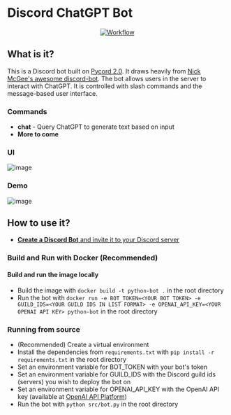# Discord ChatGPT Bot

<div align="center">

<a href="https://hub.docker.com/r/jsgreen152/discord-chatgpt" target="_blank" rel="noopener noreferrer">![Workflow](https://github.com/jdmsharpe/discord-chatgpt/actions/workflows/main.yml/badge.svg)</a>
  
</div>

## What is it?
This is a Discord bot built on <a href="https://github.com/Pycord-Development/pycord">Pycord 2.0</a>. It draws heavily from <a href="https://github.com/Nick-McGee/discord-bot">Nick McGee's awesome discord-bot</a>. The bot allows users in the server to interact with ChatGPT. It is controlled with slash commands and the message-based user interface.

### Commands
+ **chat** - Query ChatGPT to generate text based on input
+ **More to come**

### UI
![image](https://github.com/jdmsharpe/discord-chatgpt/assets/55511821/4ce2f2e1-70d8-4295-ae8f-059617a97fd9)

### Demo
![image](https://github.com/jdmsharpe/discord-chatgpt/assets/55511821/563968fe-caeb-4a0f-bd27-625839c251c7)

## How to use it?
+ <a href="https://docs.pycord.dev/en/master/discord.html#:~:text=Make%20sure%20you're%20logged%20on%20to%20the%20Discord%20website.&text=Click%20on%20the%20%E2%80%9CNew%20Application,and%20clicking%20%E2%80%9CAdd%20Bot%E2%80%9D.">**Create a Discord Bot** and invite it to your Discord server</a>

### Build and Run with Docker (Recommended)
#### Build and run the image locally
+ Build the image with `docker build -t python-bot .` in the root directory
+ Run the bot with `docker run -e BOT_TOKEN=<YOUR BOT TOKEN> -e GUILD_IDS=<YOUR GUILD IDS IN LIST FORMAT> -e OPENAI_API_KEY=<YOUR OPENAI API KEY> python-bot` in the root directory

### Running from source
+ (Recommended) Create a virtual environment
+ Install the dependencies from `requirements.txt` with `pip install -r requirements.txt` in the root directory
+ Set an environment variable for BOT_TOKEN with your bot's token
+ Set an environment variable for GUILD_IDS with the Discord guild ids (servers) you wish to deploy the bot on
+ Set an environment variable for OPENAI_API_KEY with the OpenAI API key (available at <a href="https://platform.openai.com/api-keys">OpenAI API Platform</a>)
+ Run the bot with `python src/bot.py` in the root directory
